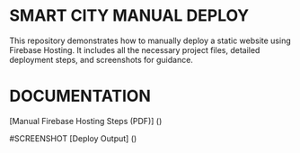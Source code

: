 # SMART CITY MANUAL DEPLOY

This repository demonstrates how to manually deploy a static website using Firebase Hosting. It includes all the necessary project files, detailed deployment steps, and screenshots for guidance.

# DOCUMENTATION
[Manual Firebase Hosting Steps (PDF)] ()

#SCREENSHOT
[Deploy Output] ()
